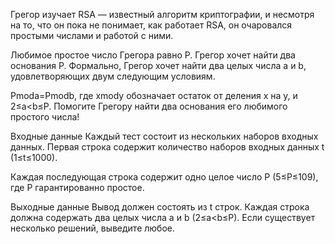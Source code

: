 Грегор изучает RSA — известный алгоритм криптографии, и несмотря на то, что он пока не понимает, как работает RSA, он очаровался простыми числами и работой с ними.

Любимое простое число Грегора равно P. Грегор хочет найти два основания P. Формально, Грегор хочет найти два целых числа a и b, удовлетворяющих двум следующим условиям.

Pmoda=Pmodb, где xmody обозначает остаток от деления x на y, и
2≤a<b≤P.
Помогите Грегору найти два основания его любимого простого числа!

Входные данные
Каждый тест состоит из нескольких наборов входных данных. Первая строка содержит количество наборов входных данных t (1≤t≤1000).

Каждая последующая строка содержит одно целое число P (5≤P≤109), где P гарантированно простое.

Выходные данные
Вывод должен состоять из t строк. Каждая строка должна содержать два целых числа a и b (2≤a<b≤P). Если существует несколько решений, выведите любое.
